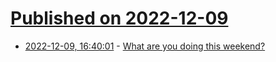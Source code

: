 # [Published on 2022-12-09](index.md)

* [2022-12-09, 16:40:01](https://lobste.rs/s/dqshxf/what_are_you_doing_this_weekend) - [What are you doing this weekend?](https://lobste.rs/s/dqshxf/what_are_you_doing_this_weekend)
